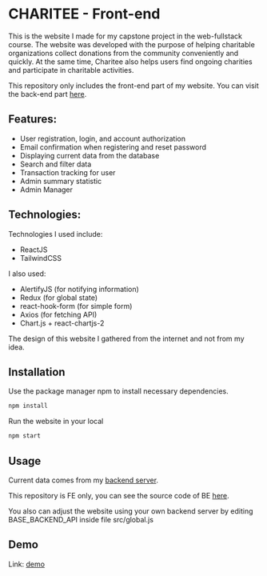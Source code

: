 # CHARITEE - Front-end

This is the website I made for my capstone project in the web-fullstack course. The website was developed with the purpose of helping charitable organizations collect donations from the community conveniently and quickly. At the same time, Charitee also helps users find ongoing charities and participate in charitable activities.

This repository only includes the front-end part of my website. You can visit the back-end part [here](https://github.com/khangnguyen213/Charitee_BE).

## Features:

- User registration, login, and account authorization
- Email confirmation when registering and reset password
- Displaying current data from the database
- Search and filter data
- Transaction tracking for user
- Admin summary statistic
- Admin Manager

## Technologies:

Technologies I used include:

- ReactJS
- TailwindCSS

I also used:

- AlertifyJS (for notifying information)
- Redux (for global state)
- react-hook-form (for simple form)
- Axios (for fetching API)
- Chart.js + react-chartjs-2

The design of this website I gathered from the internet and not from my idea.

## Installation

Use the package manager npm to install necessary dependencies.

```bash
npm install
```

Run the website in your local

```bash
npm start
```

## Usage

Current data comes from my [backend server](https://charitee-be.vercel.app).

This repository is FE only, you can see the source code of BE [here](https://github.com/khangnguyen213/Charitee_BE).

You also can adjust the website using your own backend server by editing BASE_BACKEND_API inside file src/global.js

## Demo

Link: [demo](https://charitee-rj-tw.netlify.app/)

